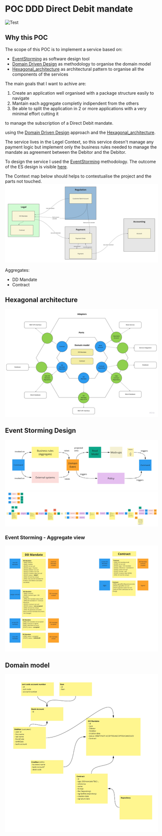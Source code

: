 # POC DDD Direct Debit mandate
![Test](https://github.com/abaddon/POC_DDD_ddmandate/workflows/Test/badge.svg)

## Why this POC

The scope of this POC is to implement a service based on:

 - [EventStorming](https://www.eventstorming.com/)  as software design tool
 - [Domain Driven Design](https://martinfowler.com/tags/domain%20driven%20design.html) as methodology to organise the domain model
 - [Hexagonal_architecture](https://en.wikipedia.org/wiki/Hexagonal_architecture_(software)) as architectural pattern to organise all the components of the services

The main goals that I want to achive are:

 1. Create an application well organised with a package structure easily to navigate
 2. Mantain each aggregate completly indipendent from the others
 3. Be able to split the application in 2 or more applications with a very minimal effort cutting it 

to manage the subscription of a  Direct Debit mandate.

 using the [Domain Driven Design](https://martinfowler.com/tags/domain%20driven%20design.html)  approach and the [Hexagonal_architecture](https://en.wikipedia.org/wiki/Hexagonal_architecture_(software)).

The service lives in the Legel Context, so this service doesn't manage any payment logic but implement only the business rules needed to manage the mandate as agreement between the Debitor and the Debitor.

To design the service I used the [EventStorming](https://www.eventstorming.com/) methodology. The outcome of the ES design is visible [here](#event-storming-design).

The Context map below should helps to contestualise the project and the parts not touched.
![Context Map](https://raw.githubusercontent.com/abaddon/POC_DDD_ddmandate/master/docs/ContextsMap.jpg)

Aggregates: 
- DD Mandate
- Contract

## Hexagonal architecture
![Hexagonal architecture](./docs/HexagonalArchitecture.jpg)

## Event Storming Design

![EventStorming - The picture that explains everything!](./docs/EventStormingDesignLegend.jpg)
![EventStorming - Design](./docs/EventStormingDesign.jpg)
### Event Storming - Aggregate view
![EventStorming - Aggregates](./docs/AggregateDefinition.jpg)

## Domain model
![Domain Model](./docs/DomainModel.jpg)
<!--stackedit_data:
eyJoaXN0b3J5IjpbLTE0NDM4MzI1MzQsMTgzODM2NDI1LDUxOD
YwNjE5NiwtMTQ4MDc2MDU1MF19
-->